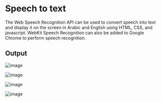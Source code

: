 # Speech to text

The Web Speech Recognition API can be used to convert speech into text and display it on the screen in Arabic and English using HTML, CSS, and javascript. WebKit Speech Recognition can also be added to Google Chrome to perform speech recognition.

## Output 

![image](https://github.com/amf17/Task_3_W_E_B/assets/139582388/22d03184-b6cc-443e-8c61-650428c29ad8)

![image](https://github.com/amf17/Task_3_W_E_B/assets/139582388/820e219a-6e6c-45db-affa-32f343c2131f)

![image](https://github.com/amf17/Task_3_W_E_B/assets/139582388/f56978f1-10c1-415d-8498-3f04b6ced9dd)

![image](https://github.com/amf17/Task_3_W_E_B/assets/139582388/4615e072-94e1-43e4-b49f-96d0874bc925)
